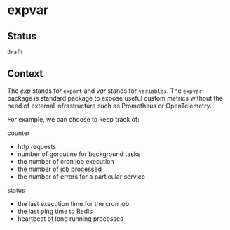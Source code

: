 # expvar


## Status

`draft`

## Context

The _exp_ stands for `export` and _var_ stands for `variables`. The `expvar` package is standard package to expose useful custom metrics without the need of external infrastructure such as Prometheus or OpenTelemetry.


For example, we can choose to keep track of:

counter
- http requests
- number of goroutine for background tasks
- the number of cron job execution
- the number of job processed
- the number of errors for a particular service

status
- the last execution time for the cron job
- the last ping time to Redis
- heartbeat of long running processes
